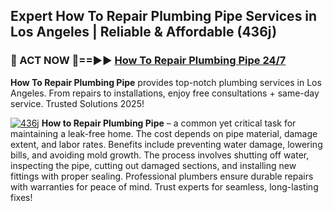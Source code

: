 ## Expert How To Repair Plumbing Pipe Services in Los Angeles | Reliable & Affordable (436j)  

<h3>🚿 ACT NOW 🌟==►► <a href="https://tinyurl.com/2ne6vx2x" rel="nofollow">How To Repair Plumbing Pipe 24/7</a></h3>

**How To Repair Plumbing Pipe** provides top-notch plumbing services in Los Angeles. From repairs to installations, enjoy free consultations + same-day service. Trusted Solutions 2025!

[![436j](https://i.imgur.com/4PFF4AK.jpeg)](https://tinyurl.com/2ne6vx2x)
**How to Repair Plumbing Pipe** – a common yet critical task for maintaining a leak-free home. The cost depends on pipe material, damage extent, and labor rates. Benefits include preventing water damage, lowering bills, and avoiding mold growth. The process involves shutting off water, inspecting the pipe, cutting out damaged sections, and installing new fittings with proper sealing. Professional plumbers ensure durable repairs with warranties for peace of mind. Trust experts for seamless, long-lasting fixes!